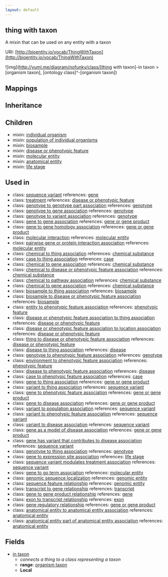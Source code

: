 ```yaml
---
layout: default
---
```


## thing with taxon


A mixin that can be used on any entity with a taxon

URI: [http://bioentity.io/vocab/ThingWithTaxon](http://bioentity.io/vocab/ThingWithTaxon)


![img](http://yuml.me/diagram/nofunky/class/[thing with taxon]-in taxon >[organism taxon], [ontology class]^-[organism taxon])
## Mappings


## Inheritance


## Children

 *  mixin: [individual organism](IndividualOrganism.html)
 *  mixin: [population of individual organisms](PopulationOfIndividualOrganisms.html)
 *  mixin: [biosample](Biosample.html)
 *  mixin: [disease or phenotypic feature](DiseaseOrPhenotypicFeature.html)
 *  mixin: [molecular entity](MolecularEntity.html)
 *  mixin: [anatomical entity](AnatomicalEntity.html)
 *  mixin: [life stage](LifeStage.html)

## Used in

 *  class: [sequence variant](SequenceVariant.html) references: [gene](Gene.html)
 *  class: [treatment](Treatment.html) references: [disease or phenotypic feature](DiseaseOrPhenotypicFeature.html)
 *  class: [genotype to genotype part association](GenotypeToGenotypePartAssociation.html) references: [genotype](Genotype.html)
 *  class: [genotype to gene association](GenotypeToGeneAssociation.html) references: [genotype](Genotype.html)
 *  class: [genotype to variant association](GenotypeToVariantAssociation.html) references: [genotype](Genotype.html)
 *  class: [gene to gene association](GeneToGeneAssociation.html) references: [gene or gene product](GeneOrGeneProduct.html)
 *  class: [gene to gene homology association](GeneToGeneHomologyAssociation.html) references: [gene or gene product](GeneOrGeneProduct.html)
 *  class: [molecular interaction](MolecularInteraction.html) references: [molecular entity](MolecularEntity.html)
 *  class: [pairwise gene or protein interaction association](PairwiseGeneOrProteinInteractionAssociation.html) references: [molecular entity](MolecularEntity.html)
 *  class: [chemical to thing association](ChemicalToThingAssociation.html) references: [chemical substance](ChemicalSubstance.html)
 *  class: [case to thing association](CaseToThingAssociation.html) references: [case](Case.html)
 *  class: [chemical to gene association](ChemicalToGeneAssociation.html) references: [chemical substance](ChemicalSubstance.html)
 *  class: [chemical to disease or phenotypic feature association](ChemicalToDiseaseOrPhenotypicFeatureAssociation.html) references: [chemical substance](ChemicalSubstance.html)
 *  class: [chemical to pathway association](ChemicalToPathwayAssociation.html) references: [chemical substance](ChemicalSubstance.html)
 *  class: [chemical to gene association](ChemicalToGeneAssociation.html) references: [chemical substance](ChemicalSubstance.html)
 *  class: [biosample to thing association](BiosampleToThingAssociation.html) references: [biosample](Biosample.html)
 *  class: [biosample to disease or phenotypic feature association](BiosampleToDiseaseOrPhenotypicFeatureAssociation.html) references: [biosample](Biosample.html)
 *  class: [entity to phenotypic feature association](EntityToPhenotypicFeatureAssociation.html) references: [phenotypic feature](PhenotypicFeature.html)
 *  class: [disease or phenotypic feature association to thing association](DiseaseOrPhenotypicFeatureAssociationToThingAssociation.html) references: [disease or phenotypic feature](DiseaseOrPhenotypicFeature.html)
 *  class: [disease or phenotypic feature association to location association](DiseaseOrPhenotypicFeatureAssociationToLocationAssociation.html) references: [disease or phenotypic feature](DiseaseOrPhenotypicFeature.html)
 *  class: [thing to disease or phenotypic feature association](ThingToDiseaseOrPhenotypicFeatureAssociation.html) references: [disease or phenotypic feature](DiseaseOrPhenotypicFeature.html)
 *  class: [disease to thing association](DiseaseToThingAssociation.html) references: [disease](Disease.html)
 *  class: [genotype to phenotypic feature association](GenotypeToPhenotypicFeatureAssociation.html) references: [genotype](Genotype.html)
 *  class: [environment to phenotypic feature association](EnvironmentToPhenotypicFeatureAssociation.html) references: [phenotypic feature](PhenotypicFeature.html)
 *  class: [disease to phenotypic feature association](DiseaseToPhenotypicFeatureAssociation.html) references: [disease](Disease.html)
 *  class: [case to phenotypic feature association](CaseToPhenotypicFeatureAssociation.html) references: [case](Case.html)
 *  class: [gene to thing association](GeneToThingAssociation.html) references: [gene or gene product](GeneOrGeneProduct.html)
 *  class: [variant to thing association](VariantToThingAssociation.html) references: [sequence variant](SequenceVariant.html)
 *  class: [gene to phenotypic feature association](GeneToPhenotypicFeatureAssociation.html) references: [gene or gene product](GeneOrGeneProduct.html)
 *  class: [gene to disease association](GeneToDiseaseAssociation.html) references: [gene or gene product](GeneOrGeneProduct.html)
 *  class: [variant to population association](VariantToPopulationAssociation.html) references: [sequence variant](SequenceVariant.html)
 *  class: [variant to phenotypic feature association](VariantToPhenotypicFeatureAssociation.html) references: [sequence variant](SequenceVariant.html)
 *  class: [variant to disease association](VariantToDiseaseAssociation.html) references: [sequence variant](SequenceVariant.html)
 *  class: [gene as a model of disease association](GeneAsAModelOfDiseaseAssociation.html) references: [gene or gene product](GeneOrGeneProduct.html)
 *  class: [gene has variant that contributes to disease association](GeneHasVariantThatContributesToDiseaseAssociation.html) references: [sequence variant](SequenceVariant.html)
 *  class: [genotype to thing association](GenotypeToThingAssociation.html) references: [genotype](Genotype.html)
 *  class: [gene to expression site association](GeneToExpressionSiteAssociation.html) references: [life stage](LifeStage.html)
 *  class: [sequence variant modulates treatment association](SequenceVariantModulatesTreatmentAssociation.html) references: [sequence variant](SequenceVariant.html)
 *  class: [gene to go term association](GeneToGoTermAssociation.html) references: [molecular entity](MolecularEntity.html)
 *  class: [genomic sequence localization](GenomicSequenceLocalization.html) references: [genomic entity](GenomicEntity.html)
 *  class: [sequence feature relationship](SequenceFeatureRelationship.html) references: [genomic entity](GenomicEntity.html)
 *  class: [transcript to gene relationship](TranscriptToGeneRelationship.html) references: [transcript](Transcript.html)
 *  class: [gene to gene product relationship](GeneToGeneProductRelationship.html) references: [gene](Gene.html)
 *  class: [exon to transcript relationship](ExonToTranscriptRelationship.html) references: [exon](Exon.html)
 *  class: [gene regulatory relationship](GeneRegulatoryRelationship.html) references: [gene or gene product](GeneOrGeneProduct.html)
 *  class: [anatomical entity to anatomical entity association](AnatomicalEntityToAnatomicalEntityAssociation.html) references: [anatomical entity](AnatomicalEntity.html)
 *  class: [anatomical entity part of anatomical entity association](AnatomicalEntityPartOfAnatomicalEntityAssociation.html) references: [anatomical entity](AnatomicalEntity.html)

## Fields

 * [in taxon](in_taxon.html)
    * _connects a thing to a class representing a taxon_
    * __range__: [organism taxon](OrganismTaxon.html)
    * __Local__
